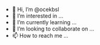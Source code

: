 - 👋 Hi, I’m @ocekbsl
- 👀 I’m interested in ...
- 🌱 I’m currently learning ...
- 💞️ I’m looking to collaborate on ...
- 📫 How to reach me ...

<!---
ocekbsl/ocekbsl is a ✨ special ✨ repository because its `README.md` (this file) appears on your GitHub profile.
You can click the Preview link to take a look at your changes.
--->
